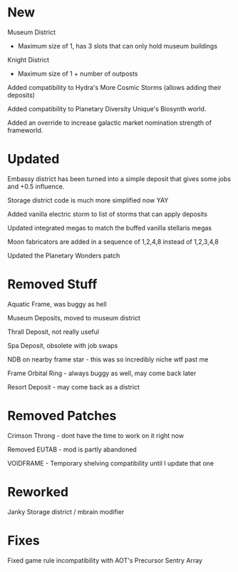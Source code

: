 
# New
Museum District
- Maximum size of 1, has 3 slots that can only hold museum buildings

Knight District
- Maximum size of 1 + number of outposts

Added compatibility to Hydra's More Cosmic Storms (allows adding their deposits)

Added compatibility to Planetary Diversity Unique's Biosynth world.

Added an override to increase galactic market nomination strength of frameworld.

# Updated
Embassy district has been turned into a simple deposit that gives some jobs and +0.5 influence.

Storage district code is much more simplified now YAY

Added vanilla electric storm to list of storms that can apply deposits

Updated integrated megas to match the buffed vanilla stellaris megas

Moon fabricators are added in a sequence of 1,2,4,8 instead of 1,2,3,4,8

Updated the Planetary Wonders patch

# Removed Stuff
Aquatic Frame, was buggy as hell

Museum Deposits, moved to museum district

Thrall Deposit, not really useful

Spa Deposit, obsolete with job swaps

NDB on nearby frame star - this was so incredibly niche wtf past me

Frame Orbital Ring - always buggy as well, may come back later

Resort Deposit - may come back as a district

# Removed Patches
Crimson Throng - dont have the time to work on it right now

Removed EUTAB - mod is partly abandoned

VOIDFRAME - Temporary shelving compatibility until I update that one

# Reworked
Janky Storage district / mbrain modifier 

# Fixes
Fixed game rule incompatibility with AOT's Precursor Sentry Array